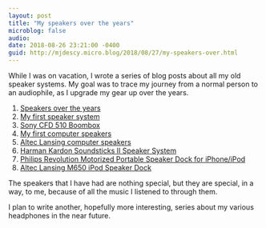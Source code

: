 ```yaml
---
layout: post
title: "My speakers over the years"
microblog: false
audio: 
date: 2018-08-26 23:21:00 -0400
guid: http://mjdescy.micro.blog/2018/08/27/my-speakers-over.html
---
```

While I was on vacation, I wrote a series of blog posts about all my old speaker systems. My goal was to trace my journey from a normal person to an audiophile, as I upgrade my gear up over the years.

1. [Speakers over the years](https://mjdescy.me/2018/08/10/speakers-over-the-years/)
2. [My first speaker system](https://mjdescy.me/2018/08/11/my-first-speaker-system/)
3. [Sony CFD 510 Boombox](https://mjdescy.me/2018/08/12/sony-cfd-510-boombox/)
4. [My first computer speakers](https://mjdescy.me/2018/08/13/my-first-computer-speakers/)
5. [Altec Lansing computer speakers](https://mjdescy.me/2018/08/14/altec-lansing-computer-speakers-for-dell/)
6. [Harman Kardon Soundsticks II Speaker System](https://mjdescy.me/2018/08/15/harman-kardon-soundsticks-ii-speaker-system/)
7. [Philips Revolution Motorized Portable Speaker Dock for iPhone/iPod](https://mjdescy.me/2018/08/16/philips-revolution-motorized-portable-speaker-dock-for-iphoneipod/)
8. [Altec Lansing M650 iPod Speaker Dock](https://mjdescy.me/2018/08/17/altec-lansing-m650-ipod-speaker-dock/)

The speakers that I have had are nothing special, but they are special, in a way, to me, because of all the music I listened to through them.

I plan to write another, hopefully more interesting, series about my various headphones in the near future.

